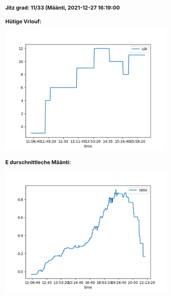 ### Jitz grad: 11/33 (Määnti, 2021-12-27 16:19:00

### Hütige Vrlouf:
![Graph](Today.png)

### E durschnittleche Määnti:
![Graph](Määnti.png)